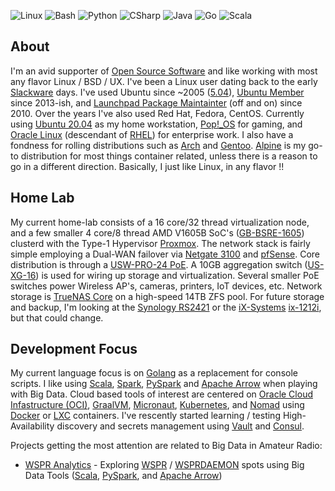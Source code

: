 ![Linux](https://img.shields.io/badge/Linux-Advanced-teal?style=flat-square)
![Bash](https://img.shields.io/badge/Bash-Advanced-teal?style=flat-square)
![Python](https://img.shields.io/badge/Python-Advanced-teal?style=flat-square)
![CSharp](https://img.shields.io/badge/CSharp-Intermediate-ffea00?style=flat-square)
![Java](https://img.shields.io/badge/Java-Intermediate-ffea00?style=flat-square)
![Go](https://img.shields.io/badge/Go-Working-orange?style=flat-square)
![Scala](https://img.shields.io/badge/Scala-Working-orange?style=flat-square)

## About

I'm an avid supporter of [Open Source Software][] and like working with most any flavor Linux / BSD / UX. I've been a Linux user dating back to the early [Slackware][] days. I've used Ubuntu since ~2005 ([5.04][]), [Ubuntu Member][] since 2013-ish, and [Launchpad Package Maintainter][] (off and on) since  2010. Over the years I've also used Red Hat, Fedora, CentOS. Currently using [Ubuntu 20.04][] as my home workstation, [Pop\!_OS][] for gaming, and [Oracle Linux][] (descendant of [RHEL][]) for enterprise work. I also have a fondness for rolling distributions such as [Arch][] and [Gentoo][]. [Alpine][] is my go-to distribution for most things container related, unless there is a reason to go in a different direction. Basically, I just like Linux, in any flavor !!

## Home Lab

My current home-lab consists of a 16 core/32 thread virtualization node, and a few smaller 4 core/8 thread AMD V1605B SoC's ([GB-BSRE-1605][]) clusterd with the Type-1 Hypervisor [Proxmox][]. The network stack is fairly simple employing a Dual-WAN failover via [Netgate 3100][] and [pfSense][]. Core distribution is through a [USW-PRO-24 PoE][]. A 10GB aggregation switch ([US-XG-16][]) is used for wiring up storage and virtualization. Several smaller PoE switches power Wireless AP's, cameras, printers, IoT devices, etc. Network storage is [TrueNAS Core][] on a high-speed 14TB ZFS pool. For future storage and backup, I'm looking at the [Synology RS2421][] or the [iX-Systems][] [ix-1212i][], but that could change. 

## Development Focus

My current language focus is on [Golang][] as a replacement for console scripts. I like using [Scala][], [Spark][], [PySpark][] and [Apache Arrow][] when playing  with Big Data. Cloud based tools of interest are centered on [Oracle Cloud Infastructure (OCI)], [GraalVM], [Micronaut], [Kubernetes][], and [Nomad][] using [Docker][] or [LXC][] containers. I've rescently started learning / testing High-Availability discovery and secrets management using [Vault][] and [Consul][].

Projects getting the most attention are related to Big Data in Amateur Radio:

- [WSPR Analytics] - Exploring [WSPR][] / [WSPRDAEMON][] spots using Big Data Tools ([Scala][], [PySpark], and [Apache Arrow][])

<!--
- [JTSDK64 Tools Documentation][] Principal, and current author
- [JTSDK Founding Developer][] - Original Author
- [JTSDK@groups.io] - Owner, and community contributor
- [JTSDK Tools Gthub Project][] - Contributor
-->

<!-- Page Links-->
[Open Source Software]: https://opensource.com/resources/what-open-source
[Golang]: https://golang.org/
[WSPR Analytics]: https://github.com/KI7MT/wspr-analytics
[WSPR]: https://www.physics.princeton.edu/pulsar/k1jt/wspr.html
[WSJTX UDP REST API]: https://github.com/KI7MT/wsjtx-logapi-go
[WSJT-X]: https://www.physics.princeton.edu/pulsar/k1jt/wsjtx.html
[5.04]: http://old-releases.ubuntu.com/releases/
[Ubuntu Member]: https://wiki.ubuntu.com/KI7MT
[Spark]: https://spark.apache.org/
[Scala]: https://scala-lang.org/
[PySpark]: https://spark.apache.org/docs/latest/api/python/index.html
[Apache Arrow]: https://arrow.apache.org/
[Slackware]: https://en.wikipedia.org/wiki/Slackware
[Launchpad Package Maintainter]: https://launchpad.net/~ki7mt
[JTSDK64 Tools Documentation]: https://jtsdk.github.io/jtsdk64-tools/
[JTSDK Founding Developer]: https://sourceforge.net/projects/jtsdk/
[JTSDK@groups.io]: https://groups.io/g/JTSDK
[Knoppix]: http://knoppix.net/
[Arch]: https://archlinux.org/
[Arch Linux]: https://archlinux.org/
[Gentoo]: https://www.gentoo.org/
[JTSDK Tools Gthub Project]: https://github.com/JTSDK
[WSPRDAEMON]: http://wsprdaemon.org/
[Alpine]: https://www.alpinelinux.org/
[HashiCorp Vagrant]: https://www.vagrantup.com/
[Docker]: https://www.docker.com/
[Scala]: https://scala-lang.org/
[Oracle Cloud Infastructure (OCI)]: https://www.oracle.com/cloud/
[Micronaut]: https://micronaut-projects.github.io/micronaut-oracle-cloud/latest/guide/
[GraalVM]: https://www.graalvm.org/
[Java]: https://www.oracle.com/java/
[Kubernetes]: https://kubernetes.io/
[Nomad]: https://www.nomadproject.io/
[Proxmox]: https://www.proxmox.com/en/
[pfSense]: https://www.pfsense.org/
[US-XG-16]: https://store.ui.com/collections/unifi-network-switching/products/unifi-switch-16-xg
[Switch Pro 24 PoE]: https://store.ui.com/collections/unifi-network-switching/products/usw-pro-24-poe
[TrueNAS Core]: https://www.truenas.com/truenas-core/
[LXC]: https://linuxcontainers.org/lxc/introduction/
[GB-BSRE-1605]:https://www.gigabyte.com/us/Mini-PcBarebone/GB-BSRE-1605-rev-10#kf
[USW-PRO-24 PoE]: https://store.ui.com/collections/unifi-network-switching/products/usw-pro-24-poe
[Ubuntu 20.04]: https://ubuntu.com/
[Oracle Linux]: https://www.oracle.com/linux/
[RHEL]: https://www.redhat.com/en/technologies/linux-platforms/enterprise-linux
[Pop\!_OS]: https://pop.system76.com/
[Synology RS2421]: https://www.synology.com/en-us/products/RS2421+
[Netgate 3100]: https://shop.netgate.com/products/3100-base-pfsense
[Consul]: https://www.consul.io/
[Vault]: https://www.vaultproject.io/
[ix-1212i]: https://www.ixsystems.com/ix-server-family/rackmount-servers/ix-1212i/
[iX-Systems]: https://www.ixsystems.com/


<!--
**KI7MT/KI7MT** is a ✨ _special_ ✨ repository because its `README.md` (this file) appears on your GitHub profile.

Here are some ideas to get you started:

- 🔭 I’m currently working on ...
- 🌱 I’m currently learning ...
- 👯 I’m looking to collaborate on ...
- 🤔 I’m looking for help with ...
- 💬 Ask me about ...
- 📫 How to reach me: ...
- 😄 Pronouns: ...
- ⚡ Fun fact: ...
-->
